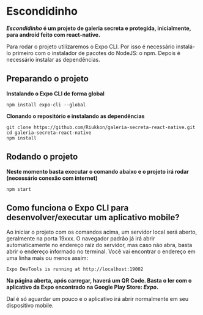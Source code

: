 # Escondidinho
**<strong><i>Escondidinho</i> é um projeto de galeria secreta e protegida, inicialmente, para android feito com react-native.</strong>**

Para rodar o projeto utilizaremos o Expo CLI. Por isso é necessário instalá-lo primeiro com o instalador de pacotes do NodeJS: o npm. Depois é necessário instalar as dependências.

## Preparando o projeto

**Instalando o Expo CLI de forma global**
````git
npm install expo-cli --global
````

**Clonando o repositório e instalando as dependências**
````git
git clone https://github.com/Riukkon/galeria-secreta-react-native.git
cd galeria-secreta-react-native
npm install
````

## Rodando o projeto

**Neste momento basta executar o comando abaixo e o projeto irá rodar (necessário conexão com internet)**
````git
npm start
````

## Como funciona o Expo CLI para desenvolver/executar um aplicativo mobile?

Ao iniciar o projeto com os comandos acima, um servidor local será aberto, geralmente na porta 19xxx.
O navegador padrão já irá abrir automaticamente no endereço raíz do servidor, mas caso não abra, basta abrir o endereço informado no terminal.
Você vai encontrar o endereço em uma linha mais ou menos assim: 

````git
Expo DevTools is running at http://localhost:19002
````

**Na página aberta, após carregar, haverá um QR Code. Basta o ler com o aplicativo da Expo encontrado na Google Play Store: <i>Expo</i>.**

Daí é só aguardar um pouco e o aplicativo irá abrir normalmente em seu dispositivo mobile.
